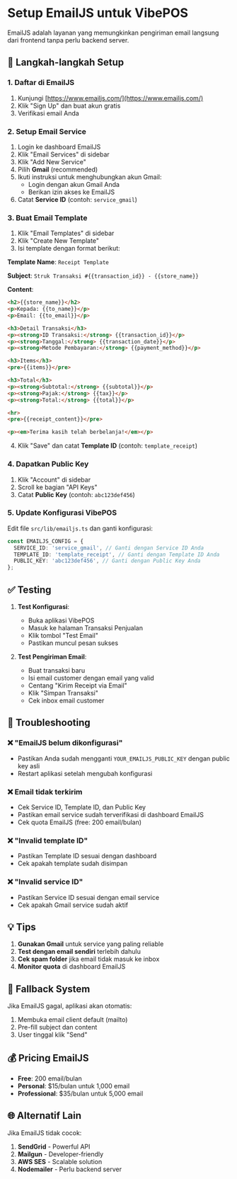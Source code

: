 # Setup EmailJS untuk VibePOS

EmailJS adalah layanan yang memungkinkan pengiriman email langsung dari frontend tanpa perlu backend server.

## 🚀 Langkah-langkah Setup

### 1. Daftar di EmailJS
1. Kunjungi [https://www.emailjs.com/](https://www.emailjs.com/)
2. Klik "Sign Up" dan buat akun gratis
3. Verifikasi email Anda

### 2. Setup Email Service
1. Login ke dashboard EmailJS
2. Klik "Email Services" di sidebar
3. Klik "Add New Service"
4. Pilih **Gmail** (recommended)
5. Ikuti instruksi untuk menghubungkan akun Gmail:
   - Login dengan akun Gmail Anda
   - Berikan izin akses ke EmailJS
6. Catat **Service ID** (contoh: `service_gmail`)

### 3. Buat Email Template
1. Klik "Email Templates" di sidebar
2. Klik "Create New Template"
3. Isi template dengan format berikut:

**Template Name**: `Receipt Template`

**Subject**: `Struk Transaksi #{{transaction_id}} - {{store_name}}`

**Content**:
```html
<h2>{{store_name}}</h2>
<p>Kepada: {{to_name}}</p>
<p>Email: {{to_email}}</p>

<h3>Detail Transaksi</h3>
<p><strong>ID Transaksi:</strong> {{transaction_id}}</p>
<p><strong>Tanggal:</strong> {{transaction_date}}</p>
<p><strong>Metode Pembayaran:</strong> {{payment_method}}</p>

<h3>Items</h3>
<pre>{{items}}</pre>

<h3>Total</h3>
<p><strong>Subtotal:</strong> {{subtotal}}</p>
<p><strong>Pajak:</strong> {{tax}}</p>
<p><strong>Total:</strong> {{total}}</p>

<hr>
<pre>{{receipt_content}}</pre>

<p><em>Terima kasih telah berbelanja!</em></p>
```

4. Klik "Save" dan catat **Template ID** (contoh: `template_receipt`)

### 4. Dapatkan Public Key
1. Klik "Account" di sidebar
2. Scroll ke bagian "API Keys"
3. Catat **Public Key** (contoh: `abc123def456`)

### 5. Update Konfigurasi VibePOS
Edit file `src/lib/emailjs.ts` dan ganti konfigurasi:

```typescript
const EMAILJS_CONFIG = {
  SERVICE_ID: 'service_gmail', // Ganti dengan Service ID Anda
  TEMPLATE_ID: 'template_receipt', // Ganti dengan Template ID Anda  
  PUBLIC_KEY: 'abc123def456', // Ganti dengan Public Key Anda
};
```

## ✅ Testing

1. **Test Konfigurasi**:
   - Buka aplikasi VibePOS
   - Masuk ke halaman Transaksi Penjualan
   - Klik tombol "Test Email"
   - Pastikan muncul pesan sukses

2. **Test Pengiriman Email**:
   - Buat transaksi baru
   - Isi email customer dengan email yang valid
   - Centang "Kirim Receipt via Email"
   - Klik "Simpan Transaksi"
   - Cek inbox email customer

## 🔧 Troubleshooting

### ❌ "EmailJS belum dikonfigurasi"
- Pastikan Anda sudah mengganti `YOUR_EMAILJS_PUBLIC_KEY` dengan public key asli
- Restart aplikasi setelah mengubah konfigurasi

### ❌ Email tidak terkirim
- Cek Service ID, Template ID, dan Public Key
- Pastikan email service sudah terverifikasi di dashboard EmailJS
- Cek quota EmailJS (free: 200 email/bulan)

### ❌ "Invalid template ID"
- Pastikan Template ID sesuai dengan dashboard
- Cek apakah template sudah disimpan

### ❌ "Invalid service ID"  
- Pastikan Service ID sesuai dengan email service
- Cek apakah Gmail service sudah aktif

## 💡 Tips

1. **Gunakan Gmail** untuk service yang paling reliable
2. **Test dengan email sendiri** terlebih dahulu
3. **Cek spam folder** jika email tidak masuk ke inbox
4. **Monitor quota** di dashboard EmailJS

## 🔄 Fallback System

Jika EmailJS gagal, aplikasi akan otomatis:
1. Membuka email client default (mailto)
2. Pre-fill subject dan content
3. User tinggal klik "Send"

## 💰 Pricing EmailJS

- **Free**: 200 email/bulan
- **Personal**: $15/bulan untuk 1,000 email
- **Professional**: $35/bulan untuk 5,000 email

## 🌐 Alternatif Lain

Jika EmailJS tidak cocok:
1. **SendGrid** - Powerful API
2. **Mailgun** - Developer-friendly  
3. **AWS SES** - Scalable solution
4. **Nodemailer** - Perlu backend server
